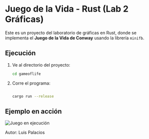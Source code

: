 # Juego de la Vida - Rust (Lab 2 Gráficas)

Este es un proyecto del laboratorio de gráficas en Rust, donde se implementa el **Juego de la Vida de Conway** usando la librería `minifb`.

## Ejecución

1. Ve al directorio del proyecto:
   ```bash
   cd gameoflife
2. Corre el programa:

   ```bash

   cargo run --release

  ## Ejemplo en acción
  
  ![Juego en ejecución](JuegooLuisf.gif)
  


Autor: Luis Palacios
